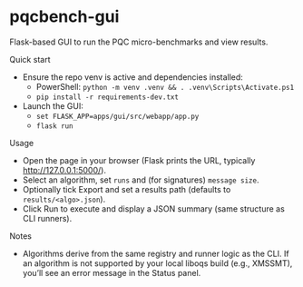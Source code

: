 # pqcbench-gui

Flask-based GUI to run the PQC micro-benchmarks and view results.

Quick start
- Ensure the repo venv is active and dependencies installed:
  - PowerShell: `python -m venv .venv && . .venv\Scripts\Activate.ps1`
  - `pip install -r requirements-dev.txt`
- Launch the GUI:
  - `set FLASK_APP=apps/gui/src/webapp/app.py`
  - `flask run`

Usage
- Open the page in your browser (Flask prints the URL, typically http://127.0.0.1:5000/).
- Select an algorithm, set `runs` and (for signatures) `message size`.
- Optionally tick Export and set a results path (defaults to `results/<algo>.json`).
- Click Run to execute and display a JSON summary (same structure as CLI runners).

Notes
- Algorithms derive from the same registry and runner logic as the CLI. If an
  algorithm is not supported by your local liboqs build (e.g., XMSSMT), you’ll
  see an error message in the Status panel.
